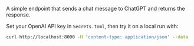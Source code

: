 A simple endpoint that sends a chat message to ChatGPT and returns the response.

Set your OpenAI API key in `Secrets.toml`, then try it on a local run with:

```sh
curl http://localhost:8000 -H 'content-type: application/json' --data '{"message":"What is shuttle.rs?"}'
```
